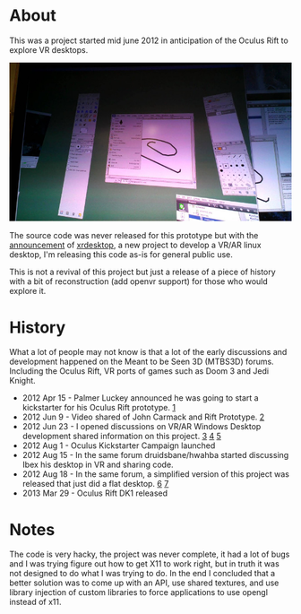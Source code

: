 # About

This was a project started mid june 2012 in anticipation of the Oculus Rift to explore VR desktops.

[![](x3d.jpg)](https://www.youtube.com/watch?v=XP0LLfiD43Y)

The source code was never released for this prototype but with the [announcement](https://www.collabora.com/news-and-blog/news-and-events/moving-the-linux-desktop-to-another-reality.html) of [xrdesktop](https://gitlab.freedesktop.org/xrdesktop/xrdesktop), a new project to develop a VR/AR linux desktop, I'm releasing this code as-is for general public use.

This is not a revival of this project but just a release of a piece of history with a bit of reconstruction (add openvr support) for those who would explore it.

# History

What a lot of people may not know is that a lot of the early discussions and development happened on the Meant to be Seen 3D (MTBS3D) forums. Including the Oculus Rift, VR ports of games such as Doom 3 and Jedi Knight.

* 2012 Apr 15 - Palmer Luckey announced he was going to start a kickstarter for his Oculus Rift prototype. [1](https://www.mtbs3d.com/phpBB/viewtopic.php?f=140&t=14777)
* 2012 Jun 9  - Video shared of John Carmack and Rift Prototype. [2](https://www.youtube.com/watch?v=GVDXXfbz3QE)
* 2012 Jun 23 - I opened discussions on VR/AR Windows Desktop development shared information on this project. [3](https://www.mtbs3d.com/phpbb/viewtopic.php?f=138&t=15088) [4](https://www.youtube.com/watch?v=XP0LLfiD43Y) [5](https://www.youtube.com/watch?v=w9EOzPY8R0w)
* 2012 Aug 1 - Oculus Kickstarter Campaign launched
* 2012 Aug 15 - In the same forum druidsbane/hwahba started discussing Ibex his desktop in VR and sharing code.
* 2012 Aug 18 - In the same forum, a simplified version of this project was released that just did a flat desktop. [6](https://code.google.com/archive/p/vr-x-wrapper) [7](https://www.youtube.com/watch?v=WOVKjM0z3xI)
* 2013 Mar 29 - Oculus Rift DK1 released

# Notes

The code is very hacky, the project was never complete, it had a lot of bugs and I was trying figure out how to get X11 to work right, but in truth it was not designed to do what I was trying to do. In the end I concluded that a better solution was to come up with an API, use shared textures, and use library injection of custom libraries to force applications to use opengl instead of x11.
